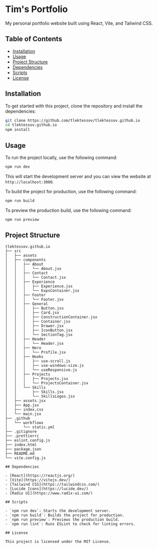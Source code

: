 # Tim's Portfolio

My personal portfolio website built using React, Vite, and Tailwind CSS.

## Table of Contents

- [Installation](#installation)
- [Usage](#usage)
- [Project Structure](#project-structure)
- [Dependencies](#dependencies)
- [Scripts](#scripts)
- [License](#license)

## Installation

To get started with this project, clone the repository and install the dependencies:

```sh
git clone https://github.com/tlektessov/tlektessov.github.io
cd tlektessov.github.io
npm install
```

## Usage

To run the project locally, use the following command:

```sh
npm run dev
```

This will start the development server and you can view the website at `http://localhost:3000`.

To build the project for production, use the following command:

```sh
npm run build
```

To preview the production build, use the following command:

```sh
npm run preview
```

## Project Structure

```filetree
tlektessov.github.io
├── src
│   ├── assets
│   ├── components
│   │   ├── About
│   │   │   └── About.jsx
│   │   ├── Contact
│   │   │   └── Contact.jsx
│   │   ├── Experience
│   │   │   ├── Experience.jsx
│   │   │   └── ExpsContainer.jsx
│   │   ├── Footer
│   │   │   └── Footer.jsx
│   │   ├── General
│   │   │   ├── Button.jsx
│   │   │   ├── Card.jsx
│   │   │   ├── ConstructionContainer.jsx
│   │   │   ├── Container.jsx
│   │   │   ├── Drawer.jsx
│   │   │   ├── IconButton.jsx
│   │   │   └── SectionTag.jsx
│   │   ├── Header
│   │   │   └── Header.jsx
│   │   ├── Hero
│   │   │   └── Profile.jsx
│   │   ├── Hooks
│   │   │   ├── use-scroll.js
│   │   │   ├── use-windows-size.js
│   │   │   └── useResponsive.js
│   │   ├── Projects
│   │   │   ├── Projects.jsx
│   │   │   └── ProjectsContainer.jsx
│   │   └── Skills
│   │       ├── Skills.jsx
│   │       └── SkillsLogos.jsx
│   ├── assets.jsx
│   ├── App.jsx
│   ├── index.css
│   └── main.jsx
├── .github
│   └── workflows
│       └── static.yml
├── .gitignore
├── .prettierrc
├── eslint.config.js
├── index.html
├── package.json
├── README.md
└── vite.config.js

## Dependencies

- [React](https://reactjs.org/)
- [Vite](https://vitejs.dev/)
- [Tailwind CSS](https://tailwindcss.com/)
- [Lucide Icons](https://lucide.dev/)
- [Radix UI](https://www.radix-ui.com/)

## Scripts

- `npm run dev`: Starts the development server.
- `npm run build`: Builds the project for production.
- `npm run preview`: Previews the production build.
- `npm run lint`: Runs ESLint to check for linting errors.

## License

This project is licensed under the MIT License.
